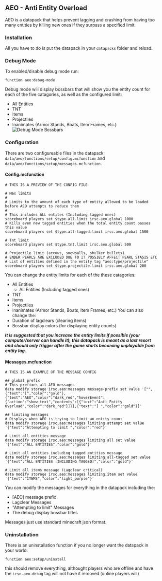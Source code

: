 ## AEO - Anti Entity Overload

AEO is a datapack that helps prevent lagging and crashing from having too many entities by killing new ones if they surpass a specified limit.

### Installation
All you have to do is put the datapack in your `datapacks` folder and reload.

### Debug Mode
To enabled/disable debug mode run:
```mcfunction
function aeo:debug-mode
```
Debug mode will display bossbars that will show you the entity count for each of the five catagories, as well as the configured limit:
 - All Entities
 - TNT
 - Items 
 - Projectiles
 - Inanimates (Armor Stands, Boats, Item Frames, etc.)
![Debug Mode Bossbars](https://media.discordapp.net/attachments/759159698921750558/885557927300186174/unknown.png)

### Configuration
There are two configureable files in the datapack:
`data/aeo/functions/setup/config.mcfunction`
and
`data/aeo/functions/setup/messages.mcfunction`.
#### Config.mcfunction
```mcfunction
# THIS IS A PREVIEW OF THE CONFIG FILE

# Max limits
#
# Limits to the amount of each type of entity allowed to be loaded before AEO attempts to reduce them
#
# This includes ALL entites (Including tagged ones)
scoreboard players set $type.all.limit irsc.aeo.global 1000
# Kills even new tagged entities when the total entity count passes this value
scoreboard players set $type.all-tagged.limit irsc.aeo.global 1500

# Tnt limit
scoreboard players set $type.tnt.limit irsc.aeo.global 500

# Projectile limit (arrows, snowballs, shulker bullets)
# ENDER PEARLS ARE EXCLUDED DUE TO IT POSSIBLY AFFECT PEARL STASIS ETC
# List of entities defined in the entity tag "aeo:type/projectile"
scoreboard players set $type.projectile.limit irsc.aeo.global 200
```
You can change the entity limits for each of the these catagories:
 - All Entities
   - All Entities (Including tagged ones)
 - TNT
 - Items 
 - Projectiles
 - Inanimates (Armor Stands, Boats, Item Frames, etc.)
You can also change the:
 - Duration of lagclears (clearing items)
 - Bossbar display colors (for displaying entity counts)

___It is suggested that you increase the entity limits if possible (your computer/server can handle it), this datapack is meant as a last resort and should only trigger after the game starts becoming unplayable from entity lag.___

#### Messages.mcfunction
```mcfunction
# THIS IS AN EXAMPLE OF THE MESSAGE CONFIG

## global prefix
# This prefixes all AEO messages
data modify storage irsc.aeo:messages message-prefix set value '["",{"text":"[","color":"gold"},{"text":"AEO","color":"dark_red","hoverEvent":{"action":"show_text","contents":[{"text":"Anti Entity Overload","color":"dark_red"}]}},{"text":"] ","color":"gold"}]'

## limiting messages
# Displays when AEO is trying to limit an entity count
data modify storage irsc.aeo:messages limiting.attempt set value '{"text":"Attempting to limit ","color":"red"}'

# Limit all entities message
data modify storage irsc.aeo:messages limiting.all set value '{"text":"ALL ENTITIES","color":"gold"}'

# Limit all entities including tagged entities message
data modify storage irsc.aeo:messages limiting.all-tagged set value '{"text":"ALL ENTITIES [INCLUDING TAGGED]","color":"gold"}'

# Limit all items message (Lagclear critical)
data modify storage irsc.aeo:messages limiting.item set value '{"text":"ITEMS","color":"light_purple"}'
```
You can modify the messages for everything in the datapack including the:
 - [AEO] message prefix
 - Lagclear Messages
 - "Attempting to limit" Messages
 - The debug display bossbar titles

Messages just use standard minecraft json format.

### Uninstallation
There is an uninstallation function if you no longer want the datapack in your world:
```mcfunction
function aeo:setup/uninstall
```
this should remove everything, althought players who are offline and have the `irsc.aeo.debug` tag will not have it removed (online players will)

